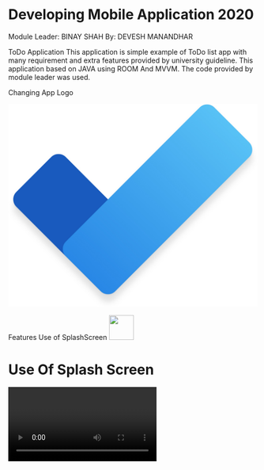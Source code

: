 # Developing Mobile Application 2020
Module Leader: BINAY SHAH
By: DEVESH MANANDHAR


ToDo Application
This application is simple example of ToDo list app with many requirement and extra features provided by university guideline. 
This application based on JAVA using ROOM And MVVM. The code provided by module leader was used.</p>
Changing App Logo

![](logo.jpg)

Features
Use of SplashScreen
<img src="screen.jgp" width="50" height="50">

# Use Of Splash Screen

![](SplashScreen.mp4)
